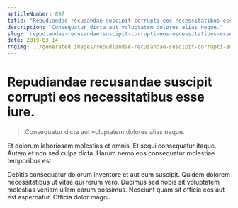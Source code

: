 ```yaml
---
articleNumber: 897
title: "Repudiandae recusandae suscipit corrupti eos necessitatibus esse iure."
description: "Consequatur dicta aut voluptatem dolores alias neque."
slug: 'repudiandae-recusandae-suscipit-corrupti-eos-necessitatibus-esse-iure.'
date: 2019-03-14
rngImg: ../generated_images/repudiandae-recusandae-suscipit-corrupti-eos-necessitatibus-esse-iure..jpg
---
```


# Repudiandae recusandae suscipit corrupti eos necessitatibus esse iure.

> Consequatur dicta aut voluptatem dolores alias neque.

Et dolorum laboriosam molestias et omnis. Et sequi consequatur itaque. Autem et non sed culpa dicta. Harum nemo eos consequatur molestiae temporibus est.
 Debitis consequatur dolorum inventore et aut eum suscipit. Quidem dolorem necessitatibus ut vitae qui rerum vero. Ducimus sed nobis sit voluptatem molestias veniam ullam earum possimus. Nesciunt quam sit officia eos aut est aspernatur. Officia dolor magni.
